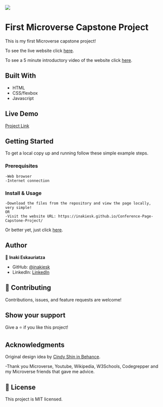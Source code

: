 ![](https://img.shields.io/badge/Microverse-blueviolet)

# First Microverse Capstone Project

This is my first Microverse capstone project!

To see the live website click [here](https://inakiesk.github.io/Conference-Page-Capstone-Project/).

To see a 5 minute introductory video of the website click [here](https://www.loom.com/share/1f9760057b01477c89cc9323f8530d75).


## Built With

- HTML
- CSS/flexbox
- Javascript

## Live Demo

[Project Link](https://inakiesk.github.io/Conference-Page-Capstone-Project/)

## Getting Started


To get a local copy up and running follow these simple example steps.

### Prerequisites
    -Web browser
    -Internet connection

### Install & Usage
    -Download the files from the repository and view the page locally, very simple!
    OR
    -Visit the website URL: https://inakiesk.github.io/Conference-Page-Capstone-Project/
    
Or better yet, just click [here](https://inakiesk.github.io/Conference-Page-Capstone-Project/).



## Author

👤 **Inaki Eskauriatza**

- GitHub: [@inakiesk](https://github.com/inakiesk)
- LinkedIn: [LinkedIn](https://www.linkedin.com/in/i%C3%B1aki-eskauriatza-b82684241?lipi=urn%3Ali%3Apage%3Ad_flagship3_profile_view_base_contact_details%3B1VEaqHfJTmWAhjqdjRvumA%3D%3D)


## 🤝 Contributing

Contributions, issues, and feature requests are welcome!


## Show your support

Give a ⭐️ if you like this project!

## Acknowledgments

Original design idea by [Cindy Shin in Behance](https://www.behance.net/adagio07).

-Thank you Microverse, Youtube, Wikipedia, W3Schools, Codegrepper and my Microverse friends that gave me advice.

## 📝 License

This project is MIT licensed.